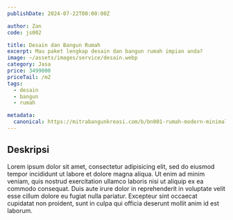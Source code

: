 ```yaml
---
publishDate: 2024-07-22T00:00:00Z

author: Zan
code: js002

title: Desain dan Bangun Rumah
excerpt: Mau paket lengkap desain dan bangun rumah impian anda?
image: ~/assets/images/service/desain.webp
category: Jasa
price: 3499000
priceTail: /m2
tags:
  - desain
  - bangun
  - rumah

metadata:
  canonical: https://mitrabangunkreasi.com/b/bn001-rumah-modern-minimalis
---
```


## Deskripsi

Lorem ipsum dolor sit amet, consectetur adipisicing elit, sed do eiusmod tempor incididunt ut labore et dolore magna aliqua. Ut enim ad minim veniam, quis nostrud exercitation ullamco laboris nisi ut aliquip ex ea commodo consequat. Duis aute irure dolor in reprehenderit in voluptate velit esse cillum dolore eu fugiat nulla pariatur. Excepteur sint occaecat cupidatat non proident, sunt in culpa qui officia deserunt mollit anim id est laborum.
